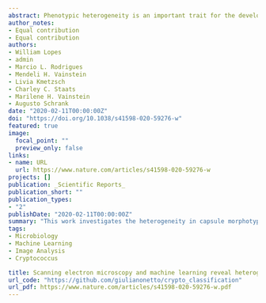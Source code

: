 ```yaml
---
abstract: Phenotypic heterogeneity is an important trait for the development and survival of many microorganisms including the yeast Cryptococcus spp., a deadly pathogen spread worldwide. Here, we have applied scanning electron microscopy (SEM) to define four Cryptococcus spp. capsule morphotypes, namely Regular, Spiky, Bald, and Phantom. These morphotypes were persistently observed in varying proportions among yeast isolates. To assess the distribution of such morphotypes we implemented an automated pipeline capable of (1) identifying potentially cell-associated objects in the SEM-derived images; (2) computing object-level features; and (3) classifying these objects into their corresponding classes. The machine learning approach used a Random Forest (RF) classifier whose overall accuracy reached 85% on the test dataset, with per-class specificity above 90%, and sensitivity between 66 and 94%. Additionally, the RF model indicates that structural and texture features, e.g., object area, eccentricity, and contrast, are most relevant for classification. The RF results agree with the observed variation in these features, consistently also with visual inspection of SEM images. Finally, our work introduces morphological variants of Cryptococcus spp. capsule. These can be promptly identified and characterized using computational models so that future work may unveil morphological associations with yeast virulence.
author_notes:
- Equal contribution
- Equal contribution
authors:
- William Lopes
- admin
- Marcio L. Rodrigues
- Mendeli H. Vainstein
- Livia Kmetzsch
- Charley C. Staats
- Marilene H. Vainstein
- Augusto Schrank
date: "2020-02-11T00:00:00Z"
doi: "https://doi.org/10.1038/s41598-020-59276-w"
featured: true
image:
  focal_point: ""
  preview_only: false
links:
- name: URL
  url: https://www.nature.com/articles/s41598-020-59276-w
projects: []
publication: _Scientific Reports_
publication_short: ""
publication_types:
- "2"
publishDate: "2020-02-11T00:00:00Z"
summary: "This work investigates the heterogeneity in capsule morphotypes of Cryptococcus spp., a deadly pathogen spread worldwide. We use computational tools to explore Scanning Electron Microsopy images, proposing a new phenotypical classification potentially related to yeast virulence."
tags:
- Microbiology
- Machine Learning
- Image Analysis
- Cryptococcus

title: Scanning electron microscopy and machine learning reveal heterogeneity in capsular morphotypes of the human pathogen Cryptococcus spp.
url_code: "https://github.com/giulianonetto/crypto_classification"
url_pdf: https://www.nature.com/articles/s41598-020-59276-w.pdf
---
```


